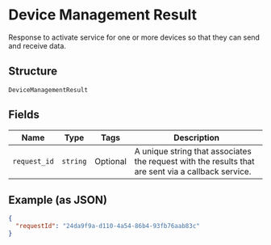
# Device Management Result

Response to activate service for one or more devices so that they can send and receive data.

## Structure

`DeviceManagementResult`

## Fields

| Name | Type | Tags | Description |
|  --- | --- | --- | --- |
| `request_id` | `string` | Optional | A unique string that associates the request with the results that are sent via a callback service. |

## Example (as JSON)

```json
{
  "requestId": "24da9f9a-d110-4a54-86b4-93fb76aab83c"
}
```

